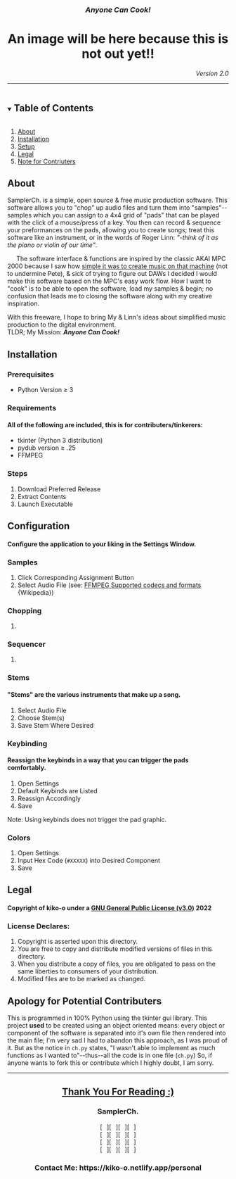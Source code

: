 <h3 align="center"><em>Anyone Can Cook!</em></h3>
<h1 align="center">An image will be here because this is not out yet!!</h1>
<p align="right"><em>Version 2.0</em></p>
<hr/>
<details open="open">
  <summary><h2 style="display: inline-block">Table of Contents</h2></summary>
  <ol>
    <li><a href="#about">About</a></li>
    <li><a href="#installation">Installation</a></li>
    <li><a href="#setup">Setup</a></li>
    <li><a href="#legal">Legal</a></li>
    <li><a href="#apology-for-potential-contributers">Note for Contriuters</a></li>
  </ol>
</details>
<h2>About</h2>
<!--Please ignore the poor indentation.-->
<p>
SamplerCh. is a simple, open source & free music production software. This software allows you to "chop" up audio files and turn them into "samples"--samples which you can assign to a 4x4 grid of "pads" that can be played with the click of a mouse/press of a key. You then can record & sequence your preformances on the pads, allowing you to create songs; treat this software like an instrument, or in the words of Roger Linn: <em>"-think of it as the piano or violin of our time"</em>.
</p>
<p>
⠀⠀The software interface & functions are inspired by the classic AKAI MPC 2000 because I saw how <a href="https://www.youtube.com/watch?v=z73CcodfT_w&ab_channel=equiknockz">simple it was to create music on that machine</a> (not to undermine Pete), & sick of trying to figure out DAWs I decided I would make this software based on the MPC's easy work flow. How I want to "cook" is to be able to open the software, load my samples & begin; no confusion that leads me to closing the software along with my creative inspiration.
</p>
<p>
With this freeware, I hope to bring My & Linn's ideas about simplified music production to the digital environment.
<br/>
TLDR; My Mission: <strong><em>Anyone Can Cook!</em></strong>
</p>
<h2>Installation</h2>
<h3>Prerequisites</h3>
  <ul>
    <li>Python Version ≥ 3</li>
  </ul>
<h3>Requirements</h3>
<h4>All of the following are included, this is for contributers/tinkerers:</h4>
  <ul>
    <li>tkinter (Python 3 distribution)</li>
    <li>pydub version ≥ .25</li>
    <li>FFMPEG</li>
  </ul>
<h3>Steps</h3>
  <ol>
    <li>Download Preferred Release</li>
    <li>Extract Contents</li>
    <li>Launch Executable</li>
  </ol>
<h2>Configuration</h2>
<h4>Configure the application to your liking in the Settings Window.</h4>
  <h3>Samples</h3>
    <ol>
      <li>Click Corresponding Assignment Button</li>
      <li>Select Audio File (see: <a href="https://en.wikipedia.org/wiki/FFmpeg#Supported_codecs_and_formats" target="blank">FFMPEG Supported codecs and formats</a> {Wikipedia})</li>
    </ol>
  <h3>Chopping</h3>
    <ol>
      <li></li>
    </ol>
  <h3>Sequencer</h3>
    <ol>
      <li></li>
    </ol>
  <h3>Stems</h3>
    <h4>"Stems" are the various instruments that make up a song.</h4>
    <ol>
      <li>Select Audio File</li>
      <li>Choose Stem(s)</li>
      <li>Save Stem Where Desired</li>
    </ol>
  <h3>Keybinding</h3>
  <h4>Reassign the keybinds in a way that you can trigger the pads comfortably.</h4>
    <ol>
      <li>Open Settings</li>
      <li>Default Keybinds are Listed</li>
      <li>Reassign Accordingly</li>
      <li>Save</li>
    </ol>
    <p>Note: Using keybinds does not trigger the pad graphic.</p>
  <h3>Colors</h3>
    <ol>
      <li>Open Settings</li>
      <li>Input Hex Code (<code>#XXXXX</code>) into Desired Component</li>
      <li>Save</li>
    </ol>
<h2>Legal</h2>
  <h4>Copyright of kiko-o under a <a href="https://www.gnu.org/licenses/gpl-3.0.en.html">GNU General Public License (v3.0)</a> 2022</h4>
  <h3>License Declares:</h3>
    <ol>
      <li>Copyright is asserted upon this directory.</li>
      <li>You are free to copy and distribute modified versions of files in this directory.</li>
      <li>When you distribute a copy of files, you are obligated to pass on the same liberties to consumers of your distribution.</li>
      <li>Modified files are to be marked as changed.</li>
    </ol>
<h2>Apology for Potential Contributers</h2>
<p>This is programmed in 100% Python using the tkinter gui library. This project <strong>used</strong> to be created using an object oriented means: every object or component of the software is separated into it's own file then rendered into the main file; I'm very sad I had to abandon this approach, as I was proud of it. But as the notice in <code>ch.py</code> states, "I wasn't able to implement as much functions as I wanted to"--thus--all the code is in one file (<code>ch.py</code>) So, if anyone wants to fork this or contribute which I highly doubt, I am sorry.</p>
<hr/>
 <h2 align="center"><a href="#anyone-can-cook">Thank You For Reading :)</a></h2>
 
 <h3 align="center">SamplerCh.</h3>
 <p align="center">
 [⠀][⠀][⠀][⠀]<br/>
 [⠀][⠀][⠀][⠀]<br/>
 [⠀][⠀][⠀][⠀]<br/>
 [⠀][⠀][⠀][⠀]<br/>
 </p>
 
 <h3 align="center">Contact Me: https://kiko-o.netlify.app/personal</h3>

